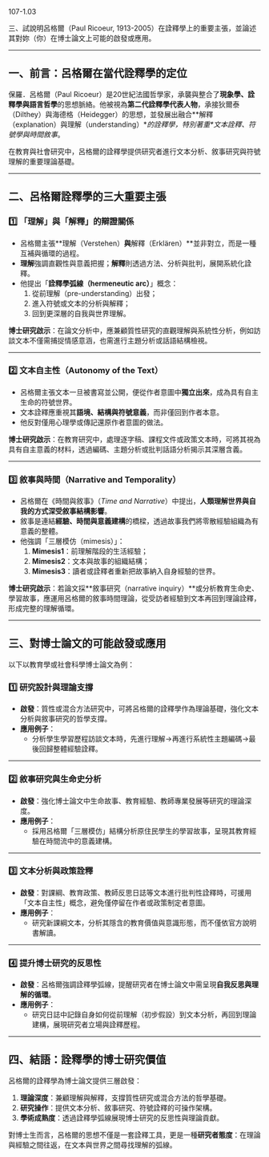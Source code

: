 107-1.03

三、試說明呂格爾（Paul Ricoeur, 1913-2005）在詮釋學上的重要主張，並論述其對妳（你）在博士論文上可能的啟發或應用。

----------------------------

## 一、前言：呂格爾在當代詮釋學的定位

保羅．呂格爾（Paul Ricoeur）是20世紀法國哲學家，承襲與整合了**現象學、詮釋學與語言哲學**的思想脈絡。他被視為**第二代詮釋學代表人物**，承接狄爾泰（Dilthey）與海德格（Heidegger）的思想，並發展出融合**解釋（explanation）與理解（understanding）\**的詮釋學，特別著重\**文本詮釋、符號學與時間敘事**。

在教育與社會研究中，呂格爾的詮釋學提供研究者進行文本分析、敘事研究與符號理解的重要理論基礎。

------

## 二、呂格爾詮釋學的三大重要主張

### 1️⃣ 「理解」與「解釋」的辯證關係

- 呂格爾主張**理解（Verstehen）**與**解釋（Erklären）**並非對立，而是一種互補與循環的過程。
- **理解**強調直觀性與意義把握；**解釋**則透過方法、分析與批判，展開系統化詮釋。
- 他提出「**詮釋學弧線（hermeneutic arc）**」概念：
  1. 從前理解（pre-understanding）出發；
  2. 進入符號或文本的分析與解釋；
  3. 回到更深層的自我與世界理解。

**博士研究啟示**：在論文分析中，應兼顧質性研究的直觀理解與系統性分析，例如訪談文本不僅需捕捉情感意涵，也需進行主題分析或話語結構檢視。

------

### 2️⃣ 文本自主性（Autonomy of the Text）

- 呂格爾主張文本一旦被書寫並公開，便從作者意圖中**獨立出來**，成為具有自主生命的符號世界。
- 文本詮釋應重視其**語境、結構與符號意義**，而非僅回到作者本意。
- 他反對僅用心理學或傳記還原作者意圖的做法。

**博士研究啟示**：在教育研究中，處理逐字稿、課程文件或政策文本時，可將其視為具有自主意義的材料，透過編碼、主題分析或批判話語分析揭示其深層含義。

------

### 3️⃣ 敘事與時間（Narrative and Temporality）

- 呂格爾在《時間與敘事》（*Time and Narrative*）中提出，**人類理解世界與自我的方式深受敘事結構影響**。
- 敘事是連結**經驗、時間與意義建構**的橋樑，透過故事我們將零散經驗組織為有意義的整體。
- 他強調「三層模仿（mimesis）」：
  1. **Mimesis1**：前理解階段的生活經驗；
  2. **Mimesis2**：文本與故事的組織結構；
  3. **Mimesis3**：讀者或詮釋者重新把故事納入自身經驗的世界。

**博士研究啟示**：若論文採**敘事研究（narrative inquiry）**或分析教育生命史、學習故事，應運用呂格爾的敘事時間理論，從受訪者經驗到文本再回到理論詮釋，形成完整的理解循環。

------

## 三、對博士論文的可能啟發或應用

以下以教育學或社會科學博士論文為例：

### 1️⃣ 研究設計與理論支撐

- **啟發**：質性或混合方法研究中，可將呂格爾的詮釋學作為理論基礎，強化文本分析與敘事研究的哲學支撐。
- **應用例子**：
  - 分析學生學習歷程訪談文本時，先進行理解→再進行系統性主題編碼→最後回歸整體經驗詮釋。

------

### 2️⃣ 敘事研究與生命史分析

- **啟發**：強化博士論文中生命故事、教育經驗、教師專業發展等研究的理論深度。
- **應用例子**：
  - 採用呂格爾「三層模仿」結構分析原住民學生的學習故事，呈現其教育經驗在時間流中的意義建構。

------

### 3️⃣ 文本分析與政策詮釋

- **啟發**：對課綱、教育政策、教師反思日誌等文本進行批判性詮釋時，可援用「文本自主性」概念，避免僅停留在作者或政策制定者意圖。
- **應用例子**：
  - 研究新課綱文本，分析其隱含的教育價值與意識形態，而不僅依官方說明書解讀。

------

### 4️⃣ 提升博士研究的反思性

- **啟發**：呂格爾強調詮釋學弧線，提醒研究者在博士論文中需呈現**自我反思與理解的循環**。
- **應用例子**：
  - 研究日誌中記錄自身如何從前理解（初步假設）到文本分析，再回到理論建構，展現研究者立場與詮釋歷程。

------

## 四、結語：詮釋學的博士研究價值

呂格爾的詮釋學為博士論文提供三層啟發：

1. **理論深度**：兼顧理解與解釋，支撐質性研究或混合方法的哲學基礎。
2. **研究操作**：提供文本分析、敘事研究、符號詮釋的可操作架構。
3. **學術成熟度**：透過詮釋學弧線展現博士研究的反思性與理論貢獻。

對博士生而言，呂格爾的思想不僅是一套詮釋工具，更是一種**研究者態度**：在理論與經驗之間往返，在文本與世界之間尋找理解的弧線。